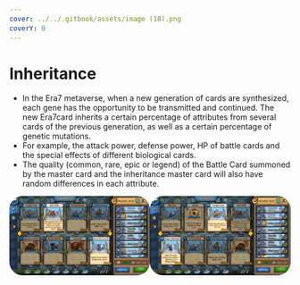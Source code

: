 ```yaml
---
cover: ../../.gitbook/assets/image (18).png
coverY: 0
---
```


# Inheritance

* In the Era7 metaverse, when a new generation of cards are synthesized, each gene has the opportunity to be transmitted and continued. The new Era7card inherits a certain percentage of attributes from several cards of the previous generation, as well as a certain percentage of genetic mutations.
* For example, the attack power, defense power, HP of battle cards and the special effects of different biological cards.
* The quality (common, rare, epic or legend) of the Battle Card summoned by the master card and the inheritance master card will also have random differences in each attribute.

![](<../../.gitbook/assets/image (26) (1).png>)
